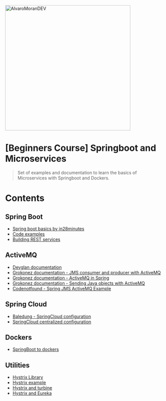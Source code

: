 <img src="https://miro.medium.com/max/1200/1*cFEH7PQEJo7C9iRlGukWkg.png" title="Microservices with SpringBoot" alt="AlvaroMoranDEV"  width="400">

# [Beginners Course] Springboot and Microservices

> Set of examples and documentation to learn the basics of Microservices with Springboot and Dockers.

# Contents

## Spring Boot
* [Spring boot basics by in28minutes](https://in28minutes1.teachable.com/p/spring-boot-for-beginners-in-10-steps)
* [Code examples](http://www.springboottutorial.com/spring-boot-projects-with-code-examples)
* [Building REST services](https://spring.io/guides/tutorials/bookmarks/)

## ActiveMQ
* [Devglan documentation](https://www.devglan.com/spring-boot/spring-boot-jms-activemq-example)
* [Grokonez documentation - JMS consumer and producer with ActiveMQ](https://grokonez.com/spring-framework/spring-boot/use-spring-jms-activemq-jms-consumer-jms-producer-spring-boot)
* [Grokonez documentation - ActiveMQ in Spring](https://grokonez.com/java-integration/activemq-work-spring-jms-activemq-topic-publisher-subcribers-pattern-using-springboot)
* [Grokonez documentation - Sending Java objects with ActiveMQ](https://grokonez.com/spring-framework/spring-boot/spring-jms-activemq-send-java-object-messages-activemq-server-specially-bi-directional-relationship-java-objects)
* [Codenotfound - Spring JMS ActiveMQ Example ](https://www.codenotfound.com/spring-jms-activemq-example.html)

## Spring Cloud
* [Baledung - SpringCloud configuration](http://www.baeldung.com/spring-cloud-configuration)
* [SpringCloud centralized configuration](https://spring.io/guides/gs/centralized-configuration/)

## Dockers
* [SpringBoot to dockers](https://spring.io/guides/gs/spring-boot-docker/)

## Utilities
* [Hystrix Library](http://www.robertocrespo.net/kaizen/microservicios-implementar-circuit-breaker-hystrix/)
* [Hystrix example](https://exampledriven.wordpress.com/2016/07/05/spring-cloud-hystrix-example/)
* [Hystrix and turbine](https://juliomunoz.wordpress.com/2015/03/12/probando-spring-netflix-parte-6-hystrix-turbine/)
* [Hystrix and Eureka](http://www.jorgehernandezramirez.com/2017/03/20/spring-cloud-hystrix-cirtuit-breaker-pattern/)
